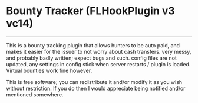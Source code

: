 # Bounty Tracker (FLHookPlugin v3 vc14)
----
This is a bounty tracking plugin that allows hunters to be auto paid, and makes it easier for the issuer to not worry about cash transfers. 
very messy, and probably badly written; expect bugs and such. config files are not updated, any settings in config stick when server restarts / plugin is loaded. Virtual bounties work fine however.

This is free software; you can redistribute it and/or modify it as you wish without restriction. If you do then I would appreciate being notified and/or mentioned somewhere.